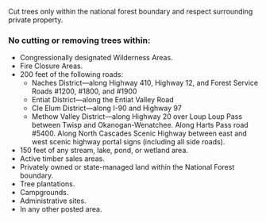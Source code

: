 Cut trees only within the national forest boundary and respect surrounding private property.

### No cutting or removing trees within:

* Congressionally designated Wilderness Areas.
* Fire Closure Areas.
* 200 feet of the following roads: 
    * Naches District—along Highway 410, Highway 12, and Forest Service Roads #1200, #1800, and #1900
    * Entiat District—along the Entiat Valley Road
    * Cle Elum District—along I-90 and Highway 97
    * Methow Valley District—along Highway 20 over Loup Loup Pass between Twisp and Okanogan-Wenatchee. Along Harts Pass road #5400. Along North Cascades Scenic Highway between east and west scenic highway portal signs (including all side roads).
* 150 feet of any stream, lake, pond, or wetland area.
* Active timber sales areas.
* Privately owned or state-managed land within the National Forest boundary.
* Tree plantations.
* Campgrounds.
* Administrative sites.
* In any other posted area.
